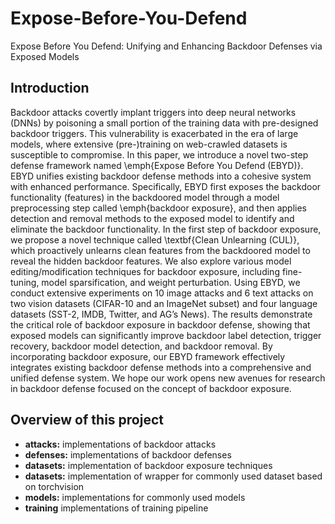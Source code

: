 # Expose-Before-You-Defend
Expose Before You Defend: Unifying and Enhancing Backdoor Defenses via Exposed Models

## Introduction

Backdoor attacks covertly implant triggers into deep neural networks (DNNs) by poisoning a small portion of the training data with pre-designed backdoor triggers. This vulnerability is exacerbated in the era of large models, where extensive (pre-)training on web-crawled datasets is susceptible to compromise.
In this paper, we introduce a novel two-step defense framework named \emph{Expose Before You Defend (EBYD)}. EBYD unifies existing backdoor defense methods into a cohesive system with enhanced performance. Specifically, EBYD first exposes the backdoor functionality (features) in the backdoored model through a model preprocessing step called \emph{backdoor exposure}, and then applies detection and removal methods to the exposed model to identify and eliminate the backdoor functionality.
In the first step of backdoor exposure, we propose a novel technique called \textbf{Clean Unlearning (CUL)}, which proactively unlearns clean features from the backdoored model to reveal the hidden backdoor features. We also explore various model editing/modification techniques for backdoor exposure, including fine-tuning, model sparsification, and weight perturbation.
Using EBYD, we conduct extensive experiments on 10 image attacks and 6 text attacks on two vision datasets (CIFAR-10 and an ImageNet subset) and four language datasets (SST-2, IMDB, Twitter, and AG’s News). The results demonstrate the critical role of backdoor exposure in backdoor defense, showing that exposed models can significantly improve backdoor label detection, trigger recovery, backdoor model detection, and backdoor removal.
By incorporating backdoor exposure, our EBYD framework effectively integrates existing backdoor defense methods into a comprehensive and unified defense system. We hope our work opens new avenues for research in backdoor defense focused on the concept of backdoor exposure.

## Overview of this project
- **attacks:** implementations of backdoor attacks
- **defenses:** implementations of backdoor defenses
- **datasets:** implementation of backdoor exposure techniques
- **datasets:** implementation of wrapper for commonly used dataset based on torchvision
- **models:** implementations for commonly used models
- **training** implementations of training pipeline
